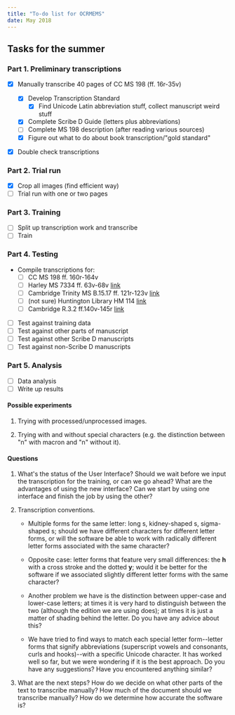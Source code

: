 ```yaml
---
title: "To-do list for OCRMEMS"
date: May 2018
---
```


## Tasks for the summer

### Part 1. Preliminary transcriptions

- [x] Manually transcribe 40 pages of CC MS 198 (ff. 16r-35v)

    - [x] Develop Transcription Standard
        - [x] Find Unicode Latin abbreviation stuff, collect manuscript weird stuff
    - [x] Complete Scribe D Guide (letters plus abbreviations)
    - [ ] Complete MS 198 description (after reading various sources)
    - [x] Figure out what to do about book transcription/"gold standard"

- [x] Double check transcriptions

### Part 2. Trial run

- [X] Crop all images (find efficient way)
- [ ] Trial run with one or two pages

### Part 3. Training

- [ ] Split up transcription work and transcribe
- [ ] Train

### Part 4. Testing

- Compile transcriptions for:
  - [ ] CC MS 198 ff. 160r-164v
  - [ ] Harley MS 7334 ff. 63v-68v [link](http://www.bl.uk/manuscripts/Viewer.aspx?ref=harley_ms_7334_fs001r)
  - [ ] Cambridge Trinity MS B.15.17 ff. 121r-123v  [link](http://trin-sites-pub.trin.cam.ac.uk/james/viewpage.php?index=216)
  - [ ] (not sure) Huntington Library HM 114  [link](http://hdl.huntington.org/cdm/compoundobject/collection/p15150coll7/id/31197/rec/1)
  - [ ] Cambridge R.3.2 ff.140v-145r [link](http://trin-sites-pub.trin.cam.ac.uk/manuscripts/R_3_2/manuscript.php?fullpage=1&startingpage=156)
- [ ] Test against training data
- [ ] Test against other parts of manuscript
- [ ] Test against other Scribe D manuscripts
- [ ] Test against non-Scribe D manuscripts

### Part 5. Analysis

- [ ] Data analysis
- [ ] Write up results

#### Possible experiments

1. Trying with processed/unprocessed images.

2. Trying with and without special characters (e.g. the distinction between "n" with macron and "n" without it).

#### Questions

1. What's the status of the User Interface? Should we wait before we input the transcription for the training, or can we go ahead? What are the advantages of using the new interface? Can we start by using one interface and finish the job by using the other?

2. Transcription conventions.

    - Multiple forms for the same letter: long s, kidney-shaped s, sigma-shaped s; should we have different characters for different letter forms, or will the software be able to work with radically different letter forms associated with the same character?

    - Opposite case: letter forms that feature very small differences: the __h__ with a cross stroke and the dotted __y__; would it be better for the software if we associated slightly different letter forms with the same character?

    - Another problem we have is the distinction between upper-case and lower-case letters; at times it is very hard to distinguish between the two (although the edition we are using does); at times it is just a matter of shading behind the letter. Do you have any advice about this?

    - We have tried to find ways to match each special letter form--letter forms that signify abbreviations (superscript vowels and consonants, curls and hooks)--with a specific Unicode character. It has worked well so far, but we were wondering if it is the best approach. Do you have any suggestions? Have you encountered anything similar?

3. What are the next steps? How do we decide on what other parts of the text to transcribe manually? How much of the document should we transcribe manually? How do we determine how accurate the software is?

